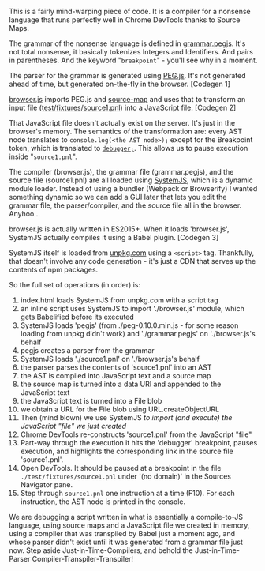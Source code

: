 This is a fairly mind-warping piece of code. It is a compiler for a nonsense language that runs perfectly well in Chrome DevTools
thanks to Source Maps.

The grammar of the nonsense language is defined in [grammar.pegjs](grammar.pegjs). It's not total nonsense,
it basically tokenizes Integers and Identifiers. And pairs in parentheses. And the keyword "`breakpoint`" - you'll see why in a moment.

The parser for the grammar is generated using [PEG.js](https://pegjs.org/). It's not generated ahead of time,
but generated on-the-fly in the browser. [Codegen 1]

[browser.js](browser.js) imports PEG.js and [source-map](https://npm.im/source-map)
and uses that to transform an input file ([test/fixtures/source1.pnl](test/fixtures/source1.pnl)) into a JavaScript file. [Codegen 2]

That JavaScript file doesn't actually exist on the server. It's just in the browser's memory.
The semantics of the transformation are: every AST node translates to `console.log(<the AST node>);` except for the
Breakpoint token, which is translated to [`debugger;`](https://developer.mozilla.org/en-US/docs/Web/JavaScript/Reference/Statements/debugger).
This allows us to pause execution inside "`source1.pnl`".

The compiler (browser.js), the grammar file (grammar.pegjs), and the source file (source1.pnl) are all loaded using [SystemJS](https://github.com/systemjs/systemjs), which
is a dynamic module loader. Instead of using a bundler (Webpack or Browserify) I wanted something dynamic so we can
add a GUI later that lets you edit the grammar file, the parser/compiler, and the source file all in the browser. Anyhoo...

browser.js is actually written in ES2015+. When it loads 'browser.js', SystemJS actually compiles it using a Babel plugin. [Codegen 3]

SystemJS itself is loaded from [unpkg.com](https://unpkg.com) using a `<script>` tag. Thankfully, that doesn't
involve any code generation - it's just a CDN that serves up the contents of npm packages.

So the full set of operations (in order) is:

1.  index.html loads SystemJS from unpkg.com with a script tag
2.  an inline script uses SystemJS to import './browser.js' module, which gets Babelified before its executed
3.  SystemJS loads 'pegjs' (from ./peg-0.10.0.min.js - for some reason loading from unpkg didn't work) and './grammar.pegjs' on './browser.js's behalf
4.  pegjs creates a parser from the grammar
5.  SystemJS loads './source1.pnl' on './browser.js's behalf
6.  the parser parses the contents of 'source1.pnl' into an AST
7.  the AST is compiled into JavaScript text and a source map
8.  the source map is turned into a data URI and appended to the JavaScript text
9.  the JavaScript text is turned into a File blob
10.  we obtain a URL for the File blob using URL.createObjectURL
11.  Then (mind blown) we use SystemJS *to import (and execute) the JavaScript "file" we just created*
12.  Chrome DevTools re-constructs 'source1.pnl' from the JavaScript "file"
13.  Part-way through the execution it hits the 'debugger' breakpoint, pauses execution, and highlights the corresponding link in the source file 'source1.pnl'.
14.  Open DevTools. It should be paused at a breakpoint in the file `./test/fixtures/source1.pnl` under '(no domain)' in the Sources Navigator pane.
15.  Step through `source1.pnl` one instruction at a time (F10). For each instruction, the AST node is printed in the console.

We are debugging a script written in what is essentially a compile-to-JS language, using source maps and a JavaScript file
we created in memory, using a compiler that was transpiled by Babel just a moment ago,
and whose parser didn't exist until it was generated from a grammar file just now. Step aside Just-in-Time-Compilers,
and behold the Just-in-Time-Parser Compiler-Transpiler-Transpiler!